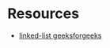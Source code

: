 # Resources 

* [linked-list geeksforgeeks](https://www.geeksforgeeks.org/data-structures/linked-list/) 
